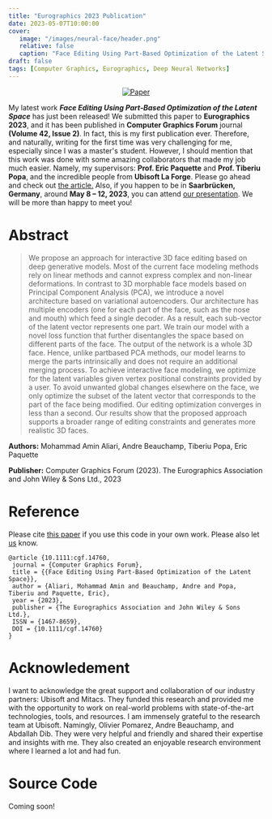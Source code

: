 ```yaml
---
title: "Eurographics 2023 Publication"
date: 2023-05-07T10:00:00
cover:
   image: "/images/neural-face/header.png"
   relative: false
   caption: "Face Editing Using Part‑Based Optimization of the Latent Space"
draft: false
tags: [Computer Graphics, Eurographics, Deep Neural Networks]
---
```

<div align='center'>
    <a href='https://diglib.eg.org/handle/10.1111/cgf14760' target='_blank'><img loading="lazy" src="https://img.shields.io/badge/Paper-nueral--face-blue" alt="Paper" /></a>
</div>

My latest work _**Face Editing Using Part‑Based Optimization of the Latent Space**_ has just been released! We submitted this paper to **Eurographics 2023**, and it has been published in **Computer Graphics Forum** journal **(Volume 42, Issue 2)**. In fact, this is my first publication ever.
Therefore, and naturally, writing for the first time was very challenging for me, especially since I was a master's student.
However, I should mention that this work was done with some amazing collaborators that made my job much easier. Namely, my supervisors: **Prof. Eric Paquette** and **Prof. Tiberiu Popa**, and the incredible people from **Ubisoft La Forge**.
Please go ahead and check out [the article.](https://diglib.eg.org/handle/10.1111/cgf14760) Also, if you happen to be in **Saarbrücken, Germany**, around **May 8 – 12, 2023**, you can attend [our presentation](https://eg2023.saarland-informatics-campus.de/full-program/#fp3-10-1).
We will be more than happy to meet you!

# Abstract
> We propose an approach for interactive 3D face editing based on deep generative models. Most of the current face modeling methods rely on linear methods and cannot express complex and non-linear deformations. In contrast to 3D morphable face models based on Principal Component Analysis (PCA), we introduce a novel architecture based on variational autoencoders. Our architecture has multiple encoders (one for each part of the face, such as the nose and mouth) which feed a single decoder. As a result, each sub-vector of the latent vector represents one part. We train our model with a novel loss function that further disentangles the space based on different parts of the face. The output of the network is a whole 3D face. Hence, unlike partbased PCA methods, our model learns to merge the parts intrinsically and does not require an additional merging process. To achieve interactive face modeling, we optimize for the latent variables given vertex positional constraints provided by a user. To avoid unwanted global changes elsewhere on the face, we only optimize the subset of the latent vector that corresponds to the part of the face being modified. Our editing optimization converges in less than a second. Our results show that the proposed approach supports a broader range of editing constraints and generates more realistic 3D faces.

**Authors:** Mohammad Amin Aliari, Andre Beauchamp, Tiberiu Popa, Eric Paquette

**Publisher:** Computer Graphics Forum (2023). The Eurographics Association and John Wiley & Sons Ltd., 2023

# Reference
Please cite [this paper](https://diglib.eg.org/handle/10.1111/cgf14760) if you use this code in your own work. Please also let [us](mailto:eric.paquette@etsmtl.ca) know.
```
@article {10.1111:cgf.14760,
 journal = {Computer Graphics Forum},
 title = {{Face Editing Using Part-Based Optimization of the Latent Space}},
 author = {Aliari, Mohammad Amin and Beauchamp, Andre and Popa, Tiberiu and Paquette, Eric},
 year = {2023},
 publisher = {The Eurographics Association and John Wiley & Sons Ltd.},
 ISSN = {1467-8659},
 DOI = {10.1111/cgf.14760}
}
```

# Acknowledement
I want to acknowledge the great support and collaboration of our industry partners: Ubisoft and Mitacs.
They funded this research and provided me with the opportunity to work on real-world problems with state-of-the-art technologies, tools, and resources.
I am immensely grateful to the research team at Ubisoft. Namingly, Olivier Pomarez, Andre Beauchamp, and Abdallah Dib.
They were very helpful and friendly and shared their expertise and insights with me.
They also created an enjoyable research environment where I learned a lot and had fun.

# Source Code
Coming soon!

